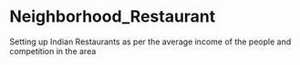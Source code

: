 # Neighborhood_Restaurant
Setting up Indian Restaurants as per the average income of the people and competition in the area
